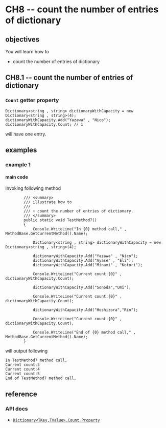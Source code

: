 # CH8 -- count the number of entries of dictionary
## objectives
You will learn how to

+ count the number of entries of dictionary

## CH8.1 -- count the number of entries of dictionary
### `Count` getter property 

```
Dictionary<string , string> dictionaryWithCapacity = new Dictionary<string , string>(4);
dictionaryWithCapacity.Add("Yazawa" , "Nico");
dictionaryWithCapacity.Count; // 1
```

will have one entry.

## examples
### example 1
#### main code

Invoking following method

```
        /// <summary>
        /// illustrate how to
        /// 
        /// + count the number of entries of dictionary.
        /// </summary>
        public static void TestMethod7()
        {
            Console.WriteLine("In {0} method call," , MethodBase.GetCurrentMethod().Name);

            Dictionary<string , string> dictionaryWithCapacity = new Dictionary<string , string>(4);

            dictionaryWithCapacity.Add("Yazawa" , "Nico");
            dictionaryWithCapacity.Add("Ayase" , "Eli");
            dictionaryWithCapacity.Add("Minami" , "Kotori");

            Console.WriteLine("Current count:{0}" , dictionaryWithCapacity.Count);
            
            dictionaryWithCapacity.Add("Sonoda","Umi");

            Console.WriteLine("Current count:{0}" , dictionaryWithCapacity.Count);

            dictionaryWithCapacity.Add("Hoshizora","Rin");

            Console.WriteLine("Current count:{0}" , dictionaryWithCapacity.Count);

            Console.WriteLine("End of {0} method call," , MethodBase.GetCurrentMethod().Name);
        }
```

will output following

```
In TestMethod7 method call,
Current count:3
Current count:4
Current count:5
End of TestMethod7 method call,
```

## reference
### API docs
+ [`Dictionary<TKey,TValue>.Count Property`](https://learn.microsoft.com/en-us/dotnet/api/system.collections.generic.dictionary-2.count?view=net-8.0)
